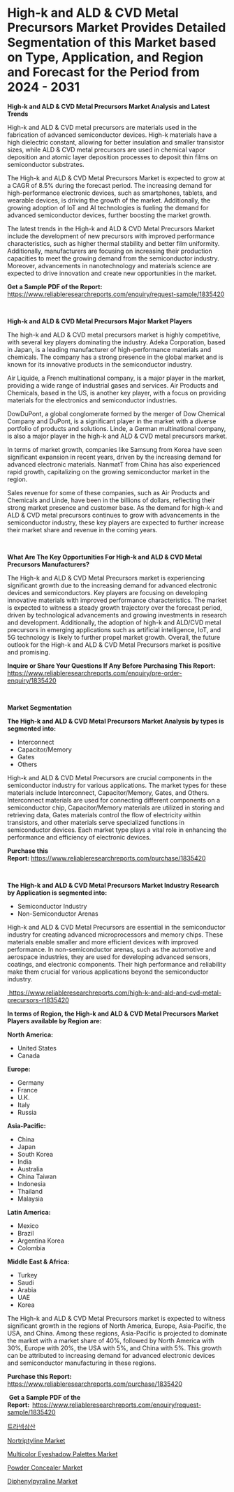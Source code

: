 <p><h1>High-k and ALD & CVD Metal Precursors Market Provides Detailed Segmentation of this Market based on Type, Application, and Region and Forecast for the Period from 2024 - 2031</h1></p><p><strong>High-k and ALD & CVD Metal Precursors Market Analysis and Latest Trends</strong></p>
<p><p>High-k and ALD & CVD metal precursors are materials used in the fabrication of advanced semiconductor devices. High-k materials have a high dielectric constant, allowing for better insulation and smaller transistor sizes, while ALD & CVD metal precursors are used in chemical vapor deposition and atomic layer deposition processes to deposit thin films on semiconductor substrates.</p><p>The High-k and ALD & CVD Metal Precursors Market is expected to grow at a CAGR of 8.5% during the forecast period. The increasing demand for high-performance electronic devices, such as smartphones, tablets, and wearable devices, is driving the growth of the market. Additionally, the growing adoption of IoT and AI technologies is fueling the demand for advanced semiconductor devices, further boosting the market growth.</p><p>The latest trends in the High-k and ALD & CVD Metal Precursors Market include the development of new precursors with improved performance characteristics, such as higher thermal stability and better film uniformity. Additionally, manufacturers are focusing on increasing their production capacities to meet the growing demand from the semiconductor industry. Moreover, advancements in nanotechnology and materials science are expected to drive innovation and create new opportunities in the market.</p></p>
<p><strong>Get a Sample PDF of the Report:&nbsp;</strong> <a href="https://www.reliableresearchreports.com/enquiry/request-sample/1835420">https://www.reliableresearchreports.com/enquiry/request-sample/1835420</a></p>
<p>&nbsp;</p>
<p><strong>High-k and ALD & CVD Metal Precursors Major Market Players</strong></p>
<p><p>The high-k and ALD & CVD metal precursors market is highly competitive, with several key players dominating the industry. Adeka Corporation, based in Japan, is a leading manufacturer of high-performance materials and chemicals. The company has a strong presence in the global market and is known for its innovative products in the semiconductor industry.</p><p>Air Liquide, a French multinational company, is a major player in the market, providing a wide range of industrial gases and services. Air Products and Chemicals, based in the US, is another key player, with a focus on providing materials for the electronics and semiconductor industries.</p><p>DowDuPont, a global conglomerate formed by the merger of Dow Chemical Company and DuPont, is a significant player in the market with a diverse portfolio of products and solutions. Linde, a German multinational company, is also a major player in the high-k and ALD & CVD metal precursors market.</p><p>In terms of market growth, companies like Samsung from Korea have seen significant expansion in recent years, driven by the increasing demand for advanced electronic materials. NanmatT from China has also experienced rapid growth, capitalizing on the growing semiconductor market in the region.</p><p>Sales revenue for some of these companies, such as Air Products and Chemicals and Linde, have been in the billions of dollars, reflecting their strong market presence and customer base. As the demand for high-k and ALD & CVD metal precursors continues to grow with advancements in the semiconductor industry, these key players are expected to further increase their market share and revenue in the coming years.</p></p>
<p>&nbsp;</p>
<p><strong>What Are The Key Opportunities For High-k and ALD & CVD Metal Precursors Manufacturers?</strong></p>
<p><p>The High-k and ALD & CVD Metal Precursors market is experiencing significant growth due to the increasing demand for advanced electronic devices and semiconductors. Key players are focusing on developing innovative materials with improved performance characteristics. The market is expected to witness a steady growth trajectory over the forecast period, driven by technological advancements and growing investments in research and development. Additionally, the adoption of high-k and ALD/CVD metal precursors in emerging applications such as artificial intelligence, IoT, and 5G technology is likely to further propel market growth. Overall, the future outlook for the High-k and ALD & CVD Metal Precursors market is positive and promising.</p></p>
<p><strong>Inquire or Share Your Questions If Any Before Purchasing This Report:</strong> <a href="https://www.reliableresearchreports.com/enquiry/pre-order-enquiry/1835420">https://www.reliableresearchreports.com/enquiry/pre-order-enquiry/1835420</a></p>
<p>&nbsp;</p>
<p><strong>Market Segmentation</strong></p>
<p><strong>The High-k and ALD & CVD Metal Precursors Market Analysis by types is segmented into:</strong></p>
<p><ul><li>Interconnect</li><li>Capacitor/Memory</li><li>Gates</li><li>Others</li></ul></p>
<p><p>High-k and ALD & CVD Metal Precursors are crucial components in the semiconductor industry for various applications. The market types for these materials include Interconnect, Capacitor/Memory, Gates, and Others. Interconnect materials are used for connecting different components on a semiconductor chip, Capacitor/Memory materials are utilized in storing and retrieving data, Gates materials control the flow of electricity within transistors, and other materials serve specialized functions in semiconductor devices. Each market type plays a vital role in enhancing the performance and efficiency of electronic devices.</p></p>
<p><strong>Purchase this Report:&nbsp;</strong><a href="https://www.reliableresearchreports.com/purchase/1835420">https://www.reliableresearchreports.com/purchase/1835420</a></p>
<p>&nbsp;</p>
<p><strong>The High-k and ALD & CVD Metal Precursors Market Industry Research by Application is segmented into:</strong></p>
<p><ul><li>Semiconductor Industry</li><li>Non-Semiconductor Arenas</li></ul></p>
<p><p>High-k and ALD & CVD Metal Precursors are essential in the semiconductor industry for creating advanced microprocessors and memory chips. These materials enable smaller and more efficient devices with improved performance. In non-semiconductor arenas, such as the automotive and aerospace industries, they are used for developing advanced sensors, coatings, and electronic components. Their high performance and reliability make them crucial for various applications beyond the semiconductor industry.</p></p>
<p><a href="https://www.reliableresearchreports.com/high-k-and-ald-and-cvd-metal-precursors-r1835420">&nbsp;https://www.reliableresearchreports.com/high-k-and-ald-and-cvd-metal-precursors-r1835420</a></p>
<p><strong>In terms of Region, the High-k and ALD & CVD Metal Precursors Market Players available by Region are:</strong></p>
<p>
    <p> <strong> North America: </strong>
        <ul>
            <li>United States</li>
            <li>Canada</li>
        </ul>
        </p> 
    <p> <strong> Europe: </strong>
        <ul>
            <li>Germany</li>
            <li>France</li>
            <li>U.K.</li>
            <li>Italy</li>
            <li>Russia</li>
        </ul>
        </p> 
    <p> <strong> Asia-Pacific: </strong>
        <ul>
            <li>China</li>
            <li>Japan</li>
            <li>South Korea</li>
            <li>India</li>
            <li>Australia</li>
            <li>China Taiwan</li>
            <li>Indonesia</li>
            <li>Thailand</li>
            <li>Malaysia</li>
        </ul>
        </p> 
    <p> <strong> Latin America: </strong>
        <ul>
            <li>Mexico</li>
            <li>Brazil</li>
            <li>Argentina Korea</li>
            <li>Colombia</li>
        </ul>
        </p> 
    <p> <strong> Middle East & Africa: </strong>
        <ul>
            <li>Turkey</li>
            <li>Saudi</li>
            <li>Arabia</li>
            <li>UAE</li>
            <li>Korea</li>
        </ul>
    </p>
    </p>
<p><p>The High-k and ALD & CVD Metal Precursors market is expected to witness significant growth in the regions of North America, Europe, Asia-Pacific, the USA, and China. Among these regions, Asia-Pacific is projected to dominate the market with a market share of 40%, followed by North America with 30%, Europe with 20%, the USA with 5%, and China with 5%. This growth can be attributed to increasing demand for advanced electronic devices and semiconductor manufacturing in these regions.</p></p>
<p><strong>Purchase this Report: </strong><a href="https://www.reliableresearchreports.com/purchase/1835420">https://www.reliableresearchreports.com/purchase/1835420</a></p>
<p>&nbsp;<strong>Get a Sample PDF of the Report:&nbsp;&nbsp;</strong><a href="https://www.reliableresearchreports.com/enquiry/request-sample/1835420">https://www.reliableresearchreports.com/enquiry/request-sample/1835420</a></p>
<p><strong></strong></p>
<p><p><a href="https://medium.com/@thib_harou/%ED%8A%B8%EB%9D%BC%EB%84%A5%EC%8B%AC%EC%82%B0-%EC%8B%9C%EC%9E%A5-%EA%B7%9C%EB%AA%A8-%EC%8B%9C%EC%9E%A5-%EC%A0%84%EB%A7%9D-%EB%B0%8F-%EC%8B%9C%EC%9E%A5-%EC%98%88%EC%B8%A1-2024%EB%85%84%EB%B6%80%ED%84%B0-2031%EB%85%84%EA%B9%8C%EC%A7%80-d0e83fcd5193">트라넥삼산</a></p><p><a href="https://github.com/indrystar/Market-Research-Report-List-4/blob/main/nortriptyline-market.md">Nortriptyline Market</a></p><p><a href="https://www.linkedin.com/pulse/global-multicolor-eyeshadow-palettes-market-share-growth-bebif">Multicolor Eyeshadow Palettes Market</a></p><p><a href="https://www.linkedin.com/pulse/navigating-global-powder-concealer-market-landscape-trends-ua2kf">Powder Concealer Market</a></p><p><a href="https://github.com/AKSHATREPORTPRIME/Market-Research-Report-List-5/blob/main/diphenylpyraline-market.md">Diphenylpyraline Market</a></p></p>